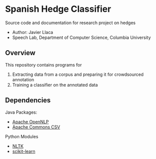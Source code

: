 # Spanish Hedge Classifier

Source code and documentation for research project on hedges

- Author: Javier Llaca
- Speech Lab, Department of Computer Science, Columbia University

## Overview

This repository contains programs for
1. Extracting data from a corpus and preparing it for crowdsourced annotation
2. Training a classifier on the annotated data

## Dependencies

Java Packages:
- [Apache OpenNLP](https://opennlp.apache.org)
- [Apache Commons CSV](http://commons.apache.org/proper/commons-csv/)

Python Modules
- [NLTK](http://www.nltk.org/)
- [scikit-learn](http://scikit-learn.org)

